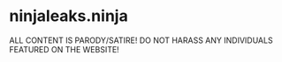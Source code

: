 # ninjaleaks.ninja
ALL CONTENT IS PARODY/SATIRE!
DO NOT HARASS ANY INDIVIDUALS FEATURED ON THE WEBSITE!
